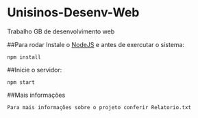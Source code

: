 # Unisinos-Desenv-Web
Trabalho GB de desenvolvimento web

##Para rodar
Instale o [NodeJS](https://nodejs.org/en/) e antes de exercutar o sistema:

    npm install
  
##Inicie o servidor:

    npm start

##Mais informações

    Para mais informações sobre o projeto conferir Relatorio.txt